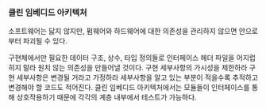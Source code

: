 ### 클린 임베디드 아키텍처
소프트웨어는 닳지 않지만, 펌웨어와 하드웨어에 대한 의존성을 관리하지 않으면 안으로부터 파괴될 수 있다.

구현체에서만 필요한 데이터 구조, 상수, 타입 정의들로 인터페이스 헤더 파일을 어지럽히지 말라
원치 않는 의존성을 만들어낼 것이다.
구현 세부사항의 가시성을 제한하라
구현 세부사항은 변경될 거라고 가정하라
세부사항을 알고 있는 부분이 적을수록 추적하고 변경해야 할 코드도 적어진다.
클린 임베디드 아키텍처에서는 모듈들이 인터페이스를 통해 상호작용하기 때문에 각각의 계층 내부에서 테스트가 가능하다.
